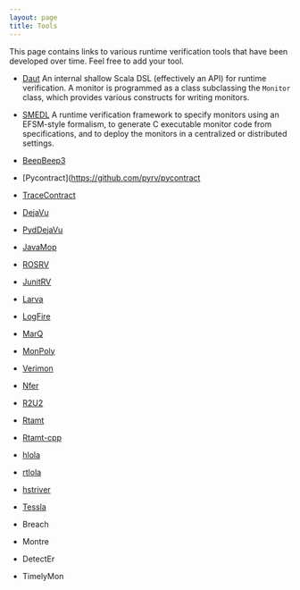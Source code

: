 ```yaml
---
layout: page
title: Tools 
---
```


This page contains links to various runtime verification tools that have been developed over time. Feel free to add your tool.

- [Daut](https://github.com/havelund/daut) An internal shallow Scala DSL (effectively an API) for runtime verification. A monitor is programmed as a class subclassing the `Monitor` class, which provides various constructs for writing monitors.

- [SMEDL](https://github.com/PRECISE/SMEDL) A runtime verification framework to specify monitors using an EFSM-style formalism, to generate C executable monitor code from specifications, and to deploy the monitors in a centralized or distributed settings.

- [BeepBeep3](https://liflab.github.io/beepbeep-3)


- [Pycontract](https://github.com/pyrv/pycontract


- [TraceContract](https://github.com/havelund/tracecontract)


- [DejaVu](https://github.com/havelund/dejavu)

- [PydDejaVu](https://github.com/moraneus/pydejavu)

- [JavaMop](https://github.com/runtimeverification/javamop)

- [ROSRV](https://github.com/cansuerdogan/ROSRV)

- [JunitRV](https://www.isp.uni-luebeck.de/junitrv)

- [Larva](http://www.cs.um.edu.mt/svrg/Tools/LARVA)

- [LogFire](https://github.com/havelund/logfire)

- [MarQ](https://github.com/selig/qea)

- [MonPoly](https://bitbucket.org/monpoly/monpoly/src/master)

- [Verimon](https://bitbucket.org/jshs/monpoly)

- [Nfer](http://nfer.io)

- [R2U2](https://r2u2.temporallogic.org)

- [Rtamt](https://github.com/nickovic/rtamt)

- [Rtamt-cpp](https://github.com/Digital-Safety-and-Security/rtamt-cpp)

- [hlola](https://software.imdea.org/hlola)

- [rtlola](https://rtlola.cispa.de)

- [hstriver](https://software.imdea.org/hstriver)

- [Tessla](https://tessla.io)

- Breach

- Montre

- DetectEr

- TimelyMon
